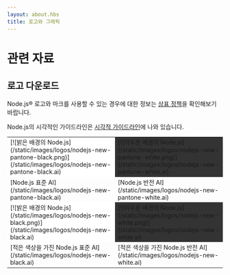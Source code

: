 ```yaml
---
layout: about.hbs
title: 로고와 그래픽
---
```


<!--
# Resources

## Logo Downloads

 Please review the [trademark policy](/about/trademark/) for information about permissible use of Node.js&reg; logos and marks.

 Guidelines for the visual display of the Node.js mark are described in
 the [Visual Guidelines](/static/documents/foundation-visual-guidelines.pdf).
-->

# 관련 자료

## 로고 다운로드

Node.js&reg; 로고와 마크를 사용할 수 있는 경우에 대한 정보는 [상표 정책](/about/trademark/)을
확인해보기 바랍니다.

Node.js의 시각적인 가이드라인은
[시각적 가이드라인](/static/documents/foundation-visual-guidelines.pdf)에 나와 있습니다.

<!--
<table border="0" cellspacing="0" cellpadding="10" class="logos">
  <tr>
    <td bgcolor="#FFFFFF">[![Node.js on light background](/static/images/logos/nodejs-new-pantone-black.png)](/static/images/logos/nodejs-new-pantone-black.ai)</td>
    <td bgcolor="#333333">[![Node.js on dark background](/static/images/logos/nodejs-new-pantone-white.png)](/static/images/logos/nodejs-new-pantone-white.ai)</td>
  </tr>
  <tr>
    <td>[Node.js standard AI](/static/images/logos/nodejs-new-pantone-black.ai)</td>
    <td>[Node.js reversed AI](/static/images/logos/nodejs-new-pantone-white.ai)</td>
  </tr>
  <tr>
    <td bgcolor="#FFFFFF">[![Node.js on light background](/static/images/logos/nodejs-new-black.png)](/static/images/logos/nodejs-new-black.ai)</td>
    <td bgcolor="#333333">[![Node.js on dark background](/static/images/logos/nodejs-new-white.png)](/static/images/logos/nodejs-new-white.ai)</td>
  </tr>
  <tr>
    <td>[Node.js standard with less color AI](/static/images/logos/nodejs-new-black.ai)</td>
    <td>[Node.js reversed with less color AI](/static/images/logos/nodejs-new-white.ai)</td>
  </tr>
</table>
-->

<table border="0" cellspacing="0" cellpadding="10" class="logos">
  <tr>
    <td bgcolor="#FFFFFF">[![밝은 배경의 Node.js](/static/images/logos/nodejs-new-pantone-black.png)](/static/images/logos/nodejs-new-pantone-black.ai)</td>
    <td bgcolor="#333333">[![어두운 배경의 Node.js](/static/images/logos/nodejs-new-pantone-white.png)](/static/images/logos/nodejs-new-pantone-white.ai)</td>
  </tr>
  <tr>
    <td>[Node.js 표준 AI](/static/images/logos/nodejs-new-pantone-black.ai)</td>
    <td>[Node.js 반전 AI](/static/images/logos/nodejs-new-pantone-white.ai)</td>
  </tr>
  <tr>
    <td bgcolor="#FFFFFF">[![밝은 배경의 Node.js](/static/images/logos/nodejs-new-black.png)](/static/images/logos/nodejs-new-black.ai)</td>
    <td bgcolor="#333333">[![어두운 배경의 Node.js](/static/images/logos/nodejs-new-white.png)](/static/images/logos/nodejs-new-white.ai)</td>
  </tr>
  <tr>
    <td>[적은 색상을 가진 Node.js 표준 AI](/static/images/logos/nodejs-new-black.ai)</td>
    <td>[적은 색상을 가진 Node.js 반전 AI](/static/images/logos/nodejs-new-white.ai)</td>
  </tr>
</table>
